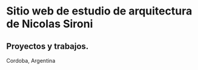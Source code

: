 # Sitio web de estudio de arquitectura de Nicolas Sironi

## Proyectos y trabajos.

Cordoba, Argentina
